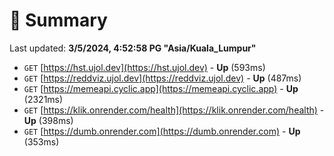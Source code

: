 # 📖 Summary
Last updated: **3/5/2024, 4:52:58 PG "Asia/Kuala_Lumpur"**

- `GET` [https://hst.ujol.dev](https://hst.ujol.dev) - **Up** (593ms)
- `GET` [https://reddviz.ujol.dev](https://reddviz.ujol.dev) - **Up** (487ms)
- `GET` [https://memeapi.cyclic.app](https://memeapi.cyclic.app) - **Up** (2321ms)
- `GET` [https://klik.onrender.com/health](https://klik.onrender.com/health) - **Up** (398ms)
- `GET` [https://dumb.onrender.com](https://dumb.onrender.com) - **Up** (353ms)
